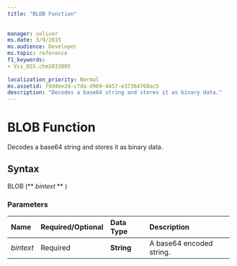 ```yaml
---
title: "BLOB Function"
 
 
manager: soliver
ms.date: 3/9/2015
ms.audience: Developer
ms.topic: reference
f1_keywords:
- Vis_DSS.chm1033805
 
localization_priority: Normal
ms.assetid: f9d4ee2d-c7da-d969-4457-e37384768ac5
description: "Decodes a base64 string and stores it as binary data."
---
```


# BLOB Function

Decodes a base64 string and stores it as binary data. 
  
## Syntax

BLOB (** *bintext* ** ) 
  
### Parameters

|**Name**|**Required/Optional**|**Data Type**|**Description**|
|:-----|:-----|:-----|:-----|
| _bintext_ <br/> |Required  <br/> |**String** <br/> | A base64 encoded string.  <br/> |
   

